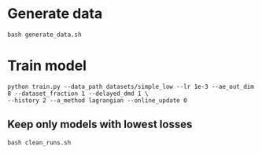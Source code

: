 # Generate data
````
bash generate_data.sh
````

# Train model
````
python train.py --data_path datasets/simple_low --lr 1e-3 --ae_out_dim 8 --dataset_fraction 1 --delayed_dmd 1 \
--history 2 --a_method lagrangian --online_update 0 
````

## Keep only models with lowest losses
````
bash clean_runs.sh
````


